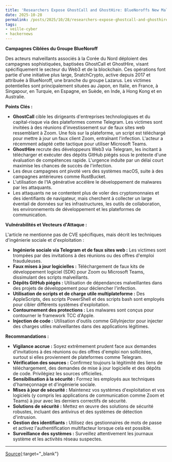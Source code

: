 ```yaml
---
title: 'Researchers Expose GhostCall and GhostHire: BlueNoroffs New Malware Chains'
date: 2025-10-28
permalink: /posts/2025/10/28/researchers-expose-ghostcall-and-ghosthire-bluenoroffs-new-malware-chains/
tags:
- veille-cyber
- hackernews
---
```

**Campagnes Ciblées du Groupe BlueNoroff**

Des acteurs malveillants associés à la Corée du Nord déploient des campagnes sophistiquées, baptisées GhostCall et GhostHire, visant spécifiquement le secteur du Web3 et de la blockchain. Ces opérations font partie d'une initiative plus large, SnatchCrypto, active depuis 2017 et attribuée à BlueNoroff, une branche du groupe Lazarus. Les victimes potentielles sont principalement situées au Japon, en Italie, en France, à Singapour, en Turquie, en Espagne, en Suède, en Inde, à Hong Kong et en Australie.

**Points Clés :**

*   **GhostCall** cible les dirigeants d'entreprises technologiques et du capital-risque via des plateformes comme Telegram. Les victimes sont invitées à des réunions d'investissement sur de faux sites web ressemblant à Zoom. Une fois sur la plateforme, un script est téléchargé pour mettre à jour un faux client Zoom, entraînant l'infection. L'acteur a récemment adapté cette tactique pour utiliser Microsoft Teams.
*   **GhostHire** recrute des développeurs Web3 via Telegram, les incitant à télécharger et exécuter des dépôts GitHub piégés sous le prétexte d'une évaluation de compétences rapide. L'urgence induite par un délai court maximise les chances de succès de l'infection.
*   Les deux campagnes ont pivoté vers des systèmes macOS, suite à des campagnes antérieures comme RustBucket.
*   L'utilisation de l'IA générative accélère le développement de malwares par les attaquants.
*   Les attaquants ne se contentent plus de voler des cryptomonnaies et des identifiants de navigateur, mais cherchent à collecter un large éventail de données sur les infrastructures, les outils de collaboration, les environnements de développement et les plateformes de communication.

**Vulnérabilités et Vecteurs d'Attaque :**

L'article ne mentionne pas de CVE spécifiques, mais décrit les techniques d'ingénierie sociale et d'exploitation :

*   **Ingénierie sociale via Telegram et de faux sites web :** Les victimes sont trompées par des invitations à des réunions ou des offres d'emploi frauduleuses.
*   **Faux mises à jour logicielles :** Téléchargement de faux kits de développement logiciel (SDK) pour Zoom ou Microsoft Teams, dissimulant des scripts malveillants.
*   **Dépôts GitHub piégés :** Utilisation de dépendances malveillantes dans des projets de développement pour déclencher l'infection.
*   **Utilisation de scripts et de charge utile multiplateforme :** Des AppleScripts, des scripts PowerShell et des scripts bash sont employés pour cibler différents systèmes d'exploitation.
*   **Contournement des protections :** Les malwares sont conçus pour contourner le framework TCC d'Apple.
*   **Injection de code :** Utilisation d'outils comme GillyInjector pour injecter des charges utiles malveillantes dans des applications légitimes.

**Recommandations :**

*   **Vigilance accrue :** Soyez extrêmement prudent face aux demandes d'invitations à des réunions ou des offres d'emploi non sollicitées, surtout si elles proviennent de plateformes comme Telegram.
*   **Vérification des sources :** Confirmez toujours la légitimité des liens de téléchargement, des demandes de mise à jour logicielle et des dépôts de code. Privilégiez les sources officielles.
*   **Sensibilisation à la sécurité :** Formez les employés aux techniques d'hameçonnage et d'ingénierie sociale.
*   **Mises à jour de sécurité :** Maintenez vos systèmes d'exploitation et vos logiciels (y compris les applications de communication comme Zoom et Teams) à jour avec les derniers correctifs de sécurité.
*   **Solutions de sécurité :** Mettez en œuvre des solutions de sécurité robustes, incluant des antivirus et des systèmes de détection d'intrusion.
*   **Gestion des identifiants :** Utilisez des gestionnaires de mots de passe et activez l'authentification multifacteur lorsque cela est possible.
*   **Surveillance des systèmes :** Surveillez attentivement les journaux système et les activités réseau suspectes.

---
[Source](https://thehackernews.com/2025/10/researchers-expose-ghostcall-and.html){:target="_blank"}

